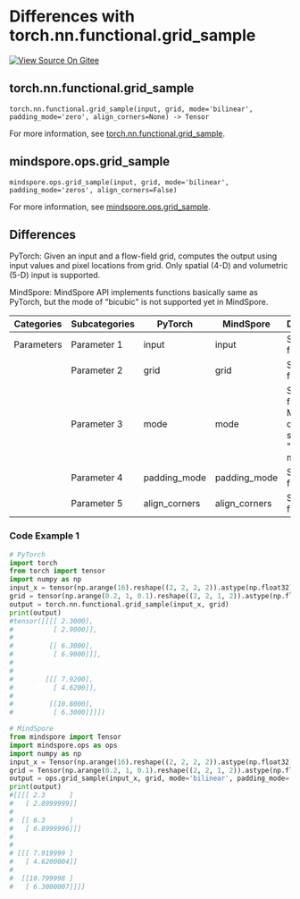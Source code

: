 # Differences with torch.nn.functional.grid_sample

[![View Source On Gitee](https://mindspore-website.obs.cn-north-4.myhuaweicloud.com/website-images/r2.3/resource/_static/logo_source_en.svg)](https://gitee.com/mindspore/docs/blob/r2.3/docs/mindspore/source_en/note/api_mapping/pytorch_diff/grid_sample.md)

## torch.nn.functional.grid_sample

```text
torch.nn.functional.grid_sample(input, grid, mode='bilinear', padding_mode='zero', align_corners=None) -> Tensor
```

For more information, see [torch.nn.functional.grid_sample](https://pytorch.org/docs/1.8.1/nn.functional.html#torch.nn.functional.grid_sample).

## mindspore.ops.grid_sample

```text
mindspore.ops.grid_sample(input, grid, mode='bilinear', padding_mode='zeros', align_corners=False)
```

For more information, see [mindspore.ops.grid_sample](https://www.mindspore.cn/docs/en/r2.3/api_python/ops/mindspore.ops.grid_sample.html).

## Differences

PyTorch: Given an input and a flow-field grid, computes the output using input values and pixel locations from grid. Only spatial (4-D) and volumetric (5-D) input is supported.

MindSpore: MindSpore API implements functions basically same as PyTorch, but the mode of "bicubic" is not supported yet in MindSpore.

| Categories | Subcategories| PyTorch | MindSpore |Differences |
| ---- | ----- | ------- | --------- |------------------ |
| Parameters | Parameter 1 | input   | input     | Same function                   |
|      | Parameter 2 | grid   | grid | Same function |
|      | Parameter 3 | mode   | mode | Same function, MindSpore does not support "bicubic" mode yet  |
|      | Parameter 4 | padding_mode  | padding_mode   | Same function  |
|      | Parameter 5 | align_corners | align_corners  | Same function  |

### Code Example 1

```python
# PyTorch
import torch
from torch import tensor
import numpy as np
input_x = tensor(np.arange(16).reshape((2, 2, 2, 2)).astype(np.float32))
grid = tensor(np.arange(0.2, 1, 0.1).reshape((2, 2, 1, 2)).astype(np.float32))
output = torch.nn.functional.grid_sample(input_x, grid)
print(output)
#tensor([[[[ 2.3000],
#          [ 2.9000]],
#
#         [[ 6.3000],
#          [ 6.9000]]],
#
#
#        [[[ 7.9200],
#          [ 4.6200]],
#
#         [[10.8000],
#          [ 6.3000]]]])

# MindSpore
from mindspore import Tensor
import mindspore.ops as ops
import numpy as np
input_x = Tensor(np.arange(16).reshape((2, 2, 2, 2)).astype(np.float32))
grid = Tensor(np.arange(0.2, 1, 0.1).reshape((2, 2, 1, 2)).astype(np.float32))
output = ops.grid_sample(input_x, grid, mode='bilinear', padding_mode='zeros', align_corners=False)
print(output)
#[[[[ 2.3      ]
#   [ 2.8999999]]
#
#  [[ 6.3      ]
#   [ 6.8999996]]]
#
#
# [[[ 7.919999 ]
#   [ 4.6200004]]
#
#  [[10.799998 ]
#   [ 6.3000007]]]]
```
